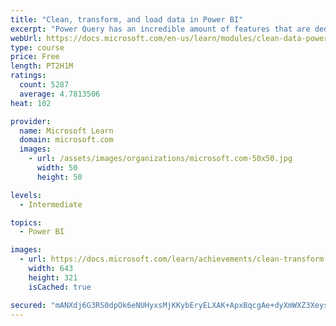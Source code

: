 ```yaml
---
title: "Clean, transform, and load data in Power BI"
excerpt: "Power Query has an incredible amount of features that are dedicated to helping you clean and prepare your data for analysis. You will learn how to simplify a complicated model, change data types, rename objects, and pivot data. You will also learn how to profile columns so that you know which columns have the valuable data that you’re seeking for deeper analytics."
webUrl: https://docs.microsoft.com/en-us/learn/modules/clean-data-power-bi/
type: course
price: Free
length: PT2H1M
ratings:
  count: 5287
  average: 4.7813506
heat: 102

provider:
  name: Microsoft Learn
  domain: microsoft.com
  images:
    - url: /assets/images/organizations/microsoft.com-50x50.jpg
      width: 50
      height: 50

levels:
  - Intermediate

topics:
  - Power BI

images:
  - url: https://docs.microsoft.com/learn/achievements/clean-transform-and-load-data-in-power-bi-social.png
    width: 643
    height: 321
    isCached: true

secured: "mANXdj6G3RS0dpOk6eNUHyxsMjKKybEryELXAK+ApxBqcgAe+dyXmWXZ3XeysdtBGRC6pL7UyonXM04mBDBLQWpdGR3u/yYSNqlYOnD1KYrJce//BkkRp9HtxOeX8hM09Ap6rgxJ7s+WZ1IkEK6J2r1HYTEXHjtTWYdMzgZE+TaTAxxrwMVz6I43Hf2aT3JH0msyRzH7c7T6aDLLfkj+G6dinxs8Nh/yyn6IcE/xTGBF6ErPqvvMf8Sj6wJlkxHEyJHK2mrnYKXDYpLzcTCfpIkPS4WKAoCIWh4crL4jJMWsVCqC8Xi3BUDiuZ9g5Wkm6Yx8iuEIWX0dvOaq9ljpr6jhT2NrsVBMh6ueOR8uqjwEUPmF1jyji1jbzPTFzy+0sOmAaPqXMmdkVUSTUNQfgtPPebxYe3ulvJZ0W+aYXPQ=;6Z9OS7oUn9gxEU1/5vmW2g=="
---
```


